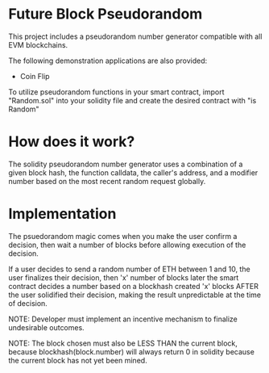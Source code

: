 # Future Block Pseudorandom

This project includes a pseudorandom number generator compatible with all EVM blockchains.

The following demonstration applications are also provided:
- Coin Flip

To utilize pseudorandom functions in your smart contract, import "Random.sol" into your solidity file and create the desired contract with "is Random"

# How does it work?

The solidity pseudorandom number generator uses a combination of a given block hash, the function calldata, the caller's address, and a modifier number based on the most recent random request globally.

# Implementation

The psuedorandom magic comes when you make the user confirm a decision, then wait a number of blocks before allowing execution of the decision.

If a user decides to send a random number of ETH between 1 and 10, the user finalizes their decision, then 'x' number of blocks later the smart contract decides a number based on a blockhash created 'x' blocks AFTER the user solidified their decision, making the result unpredictable at the time of decision.

NOTE: Developer must implement an incentive mechanism to finalize undesirable outcomes.

NOTE: The block chosen must also be LESS THAN the current block, because blockhash(block.number) will always return 0 in solidity because the current block has not yet been mined.